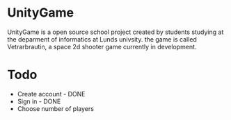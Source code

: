 # UnityGame

UnityGame is a open source school project created by students studying at the deparment of informatics at Lunds univsity. the game is called Vetrarbrautin, a space 2d shooter game currently in development.


# Todo
* Create account - DONE
* Sign in - DONE
* Choose number of players
